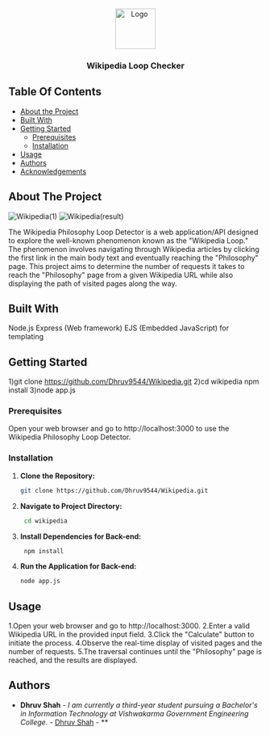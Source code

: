 <br/>
<p align="center">
  <a href="https://github.com/Dhruv9544/Wikipedia">
    <img src="images/logo.png" alt="Logo" width="80" height="80">
  </a>

  <h3 align="center">Wikipedia Loop Checker</h3>

</p>

## Table Of Contents

- [About the Project](#about-the-project)
- [Built With](#built-with)
- [Getting Started](#getting-started)
  - [Prerequisites](#prerequisites)
  - [Installation](#installation)
- [Usage](#usage)
- [Authors](#authors)
- [Acknowledgements](#acknowledgements)

## About The Project

![Wikipedia(1)](https://github.com/Dhruv9544/hackingly-Wikipedia-internship-task/assets/113520549/34176f27-4c30-4389-9538-109d38126c16)
![Wikipedia(result)](https://github.com/Dhruv9544/hackingly-Wikipedia-internship-task/assets/113520549/1e6986cd-c2e3-4b8f-9821-9de1f9feb1fa)


The Wikipedia Philosophy Loop Detector is a web application/API designed to explore the well-known phenomenon known as the "Wikipedia Loop." The phenomenon involves navigating through Wikipedia articles by clicking the first link in the main body text and eventually reaching the "Philosophy" page. This project aims to determine the number of requests it takes to reach the "Philosophy" page from a given Wikipedia URL while also displaying the path of visited pages along the way.

## Built With

Node.js
Express (Web framework)
EJS (Embedded JavaScript) for templating

## Getting Started

1)git clone https://github.com/Dhruv9544/Wikipedia.git
2)cd wikipedia
npm install
3)node app.js

### Prerequisites

Open your web browser and go to http://localhost:3000 to use the Wikipedia Philosophy Loop Detector.

### Installation
1. **Clone the Repository:**

    ```bash
    git clone https://github.com/Dhruv9544/Wikipedia.git
    ````

2. **Navigate to Project Directory:**

   ``` bash
    cd wikipedia
    ```

3. **Install Dependencies for Back-end:**

   ``` bash
    npm install
    ```
    

4. **Run the Application for Back-end:**

    ```bash
    node app.js
    ```
## Usage

1.Open your web browser and go to http://localhost:3000.
2.Enter a valid Wikipedia URL in the provided input field.
3.Click the "Calculate" button to initiate the process.
4.Observe the real-time display of visited pages and the number of requests.
5.The traversal continues until the "Philosophy" page is reached, and the results are displayed.

## Authors

- **Dhruv Shah** - _I am currently a third-year student pursuing a Bachelor's in Information Technology at Vishwakarma Government Engineering College._ - [Dhruv Shah]() - \*\*
